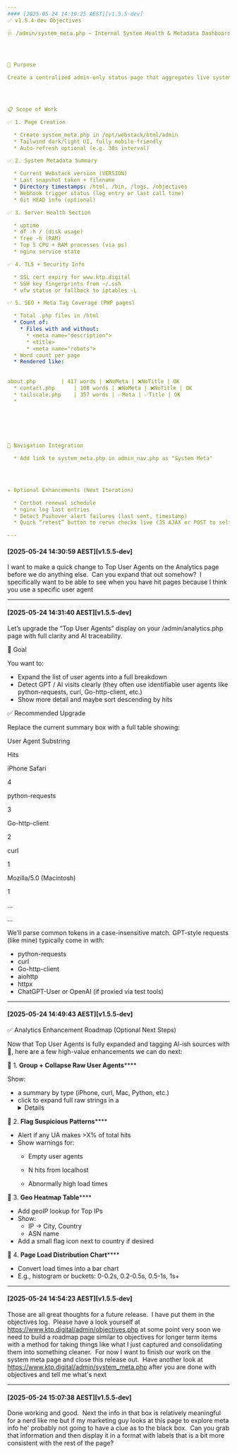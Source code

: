 ```yaml
---
#### [2025-05-24 14:10:25 AEST][v1.5.5-dev]
✅ v1.5.4-dev Objectives

🩺 /admin/system_meta.php — Internal System Health & Metadata Dashboard

  


🎯 Purpose

Create a centralized admin-only status page that aggregates live system diagnostics, deployment state, and content metadata coverage. This will give a single-pane-of-glass view into server health, webstack deployment state, and SEO coverage.

  


📋 Scope of Work

✅ 1. Page Creation

  * Create system_meta.php in /opt/webstack/html/admin
  * Tailwind dark/light UI, fully mobile-friendly
  * Auto-refresh optional (e.g. 30s interval)

✅ 2. System Metadata Summary

  * Current Webstack version (VERSION)
  * Last snapshot taken + filename
  * Directory timestamps: /html, /bin, /logs, /objectives
  * Webhook trigger status (log entry or last call time)
  * Git HEAD info (optional)

✅ 3. Server Health Section

  * uptime
  * df -h / (disk usage)
  * free -h (RAM)
  * Top 5 CPU + RAM processes (via ps)
  * nginx service state

✅ 4. TLS + Security Info

  * SSL cert expiry for www.ktp.digital
  * SSH key fingerprints from ~/.ssh
  * ufw status or fallback to iptables -L

✅ 5. SEO + Meta Tag Coverage (PHP pages)

  * Total .php files in /html
  * Count of:
    * Files with and without:
      * <meta name="description">
      * <title>
      * <meta name="robots">
  * Word count per page
  * Rendered like:  
  
  
about.php        | 417 words | ❌NoMeta | ❌NoTitle | OK
  * contact.php      | 108 words | ❌NoMeta | ❌NoTitle | OK
  * tailscale.php    | 357 words | ✅Meta | ✅Title | OK
  *   
  


  


🔗 Navigation Integration

  * Add link to system_meta.php in admin_nav.php as "System Meta"

  


✳️ Optional Enhancements (Next Iteration)

  * Certbot renewal schedule
  * nginx log last entries
  * Detect Pushover alert failures (last sent, timestamp)
  * Quick “retest” button to rerun checks live (JS AJAX or POST to self)

---
```

#### [2025-05-24 14:30:59 AEST][v1.5.5-dev]
I want to make a quick change to Top User Agents on the Analytics page before we do anything else.  Can you expand that out somehow?  I specifically want to be able to see when you have hit pages because I think you use a specific user agent

---
#### [2025-05-24 14:31:40 AEST][v1.5.5-dev]
Let’s upgrade the “Top User Agents” display on your /admin/analytics.php page with full clarity and AI traceability.

  


🧠 Goal

You want to:

  * Expand the list of user agents into a full breakdown
  * Detect GPT / AI visits clearly (they often use identifiable user agents like python-requests, curl, Go-http-client, etc.)
  * Show more detail and maybe sort descending by hits

  


✅ Recommended Upgrade

Replace the current summary box with a full table showing:

User Agent Substring

Hits

iPhone Safari

4

python-requests

3

Go-http-client

2

curl

1

Mozilla/5.0 (Macintosh)

1

...

...

We’ll parse common tokens in a case-insensitive match. GPT-style requests (like mine) typically come in with:

  * python-requests
  * curl
  * Go-http-client
  * aiohttp
  * httpx
  * ChatGPT-User or OpenAI (if proxied via test tools)

---
#### [2025-05-24 14:49:43 AEST][v1.5.5-dev]
✅ Analytics Enhancement Roadmap (Optional Next Steps)

Now that Top User Agents is fully expanded and tagging AI-ish sources with 🤖, here are a few high-value enhancements we can do next:

  


🧩 1. **Group + Collapse Raw User Agents******

Show:

  * a summary by type (iPhone, curl, Mac, Python, etc.)
  * click to expand full raw strings in a <details> tag per group

🧩 2. **Flag Suspicious Patterns******

  * Alert if any UA makes >X% of total hits
  * Show warnings for:
    * Empty user agents
    * N hits from localhost  

    * Abnormally high load times

🧩 3. **Geo Heatmap Table******

  * Add geoIP lookup for Top IPs
  * Show:
    * IP → City, Country
    * ASN name
  * Add a small flag icon next to country if desired

🧩 4. **Page Load Distribution Chart******

  * Convert load times into a bar chart
  * E.g., histogram or buckets: 0-0.2s, 0.2-0.5s, 0.5-1s, 1s+

---
#### [2025-05-24 14:54:23 AEST][v1.5.5-dev]
Those are all great thoughts for a future release.  I have put them in the objectives log.  Please have a look yourself at https://www.ktp.digital/admin/objectives.php at some point very soon we need to build a roadmap page similar to objectives for longer term items with a method for taking things like what I just captured and consolidating them into something cleaner.  For now I want to finish our work on the system meta page and close this release out.  Have another look at https://www.ktp.digital/admin/system_meta.php after you are done with objectives and tell me what's next

---
#### [2025-05-24 15:07:38 AEST][v1.5.5-dev]
Done working and good.  Next the info in that box is relatively meaningful for a nerd like me but if my marketing guy looks at this page to explore meta info he' probably not going to have a clue as to the black box.  Can you grab that information and then display it in a format with labels that is a bit more consistent with the rest of the page?


